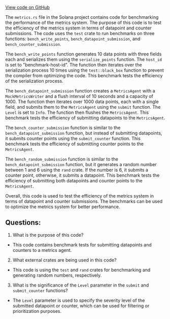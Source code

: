 [View code on GitHub](https://github.com/solana-labs/solana/blob/master/metrics/benches/metrics.rs)

The `metrics.rs` file in the Solana project contains code for benchmarking the performance of the metrics system. The purpose of this code is to test the efficiency of the metrics system in terms of datapoint and counter submissions. The code uses the `test` crate to run benchmarks on three functions: `bench_write_points`, `bench_datapoint_submission`, and `bench_counter_submission`. 

The `bench_write_points` function generates 10 data points with three fields each and serializes them using the `serialize_points` function. The `host_id` is set to "benchmark-host-id". The function then iterates over the serialization process 10 times using the `test::black_box` function to prevent the compiler from optimizing the code. This benchmark tests the efficiency of the serialization process.

The `bench_datapoint_submission` function creates a `MetricsAgent` with a `MockMetricsWriter` and a flush interval of 10 seconds and a capacity of 1000. The function then iterates over 1000 data points, each with a single field, and submits them to the `MetricsAgent` using the `submit` function. The `Level` is set to `Info`. The function then flushes the `MetricsAgent`. This benchmark tests the efficiency of submitting datapoints to the `MetricsAgent`.

The `bench_counter_submission` function is similar to the `bench_datapoint_submission` function, but instead of submitting datapoints, it submits counter points using the `submit_counter` function. This benchmark tests the efficiency of submitting counter points to the `MetricsAgent`.

The `bench_random_submission` function is similar to the `bench_datapoint_submission` function, but it generates a random number between 1 and 6 using the `rand` crate. If the number is 6, it submits a counter point, otherwise, it submits a datapoint. This benchmark tests the efficiency of submitting both datapoints and counter points to the `MetricsAgent`.

Overall, this code is used to test the efficiency of the metrics system in terms of datapoint and counter submissions. The benchmarks can be used to optimize the metrics system for better performance.
## Questions: 
 1. What is the purpose of this code?
- This code contains benchmark tests for submitting datapoints and counters to a metrics agent.

2. What external crates are being used in this code?
- This code is using the `test` and `rand` crates for benchmarking and generating random numbers, respectively.

3. What is the significance of the `Level` parameter in the `submit` and `submit_counter` functions?
- The `Level` parameter is used to specify the severity level of the submitted datapoint or counter, which can be used for filtering or prioritization purposes.
